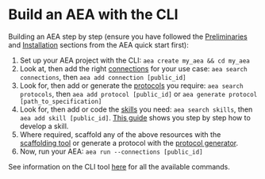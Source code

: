 # Build an AEA with the CLI

Building an AEA step by step (ensure you have followed the <a href="../quickstart/#preliminaries">Preliminaries</a> and <a href="../quickstart/#installation">Installation</a> sections from the AEA quick start first):

1. Set up your AEA project with the CLI: `aea create my_aea && cd my_aea`
1. Look at, then add the right <a href="../connection/">connections</a> for your use case:
    `aea search connections`, then `aea add connection [public_id]`
1. Look for, then add or generate the <a href="../protocol/">protocols</a> you require: `aea search protocols`, then `aea add protocol [public_id]` or `aea generate protocol [path_to_specification]`
1. Look for, then add or code the <a href="../skill/">skills</a> you need: `aea search skills`, then `aea add skill [public_id]`. <a href="../skill-guide/">This guide</a> shows you step by step how to develop a skill.
1. Where required, scaffold any of the above resources with the <a href="../scaffolding/">scaffolding tool</a> or generate a protocol with the <a href="../protocol-generator/">protocol generator</a>.
1. Now, run your AEA: `aea run --connections [public_id]`

See information on the CLI tool <a href="../cli-commands/" target="_blank">here</a> for all the available commands.
